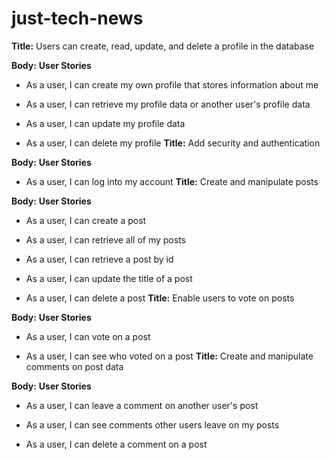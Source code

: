 # just-tech-news

**Title:**
Users can create, read, update, and delete a profile in the database

**Body:**
**User Stories**

* As a user, I can create my own profile that stores information about me

* As a user, I can retrieve my profile data or another user's profile data

* As a user, I can update my profile data

* As a user, I can delete my profile
**Title:**
Add security and authentication

**Body:**
**User Stories**

* As a user, I can log into my account
**Title:**
Create and manipulate posts

**Body:**
**User Stories**

* As a user, I can create a post

* As a user, I can retrieve all of my posts

* As a user, I can retrieve a post by id

* As a user, I can update the title of a post

* As a user, I can delete a post
**Title:**
Enable users to vote on posts

**Body:**
**User Stories**

* As a user, I can vote on a post

* As a user, I can see who voted on a post
**Title:**
Create and manipulate comments on post data

**Body:**
**User Stories**

* As a user, I can leave a comment on another user's post

* As a user, I can see comments other users leave on my posts

* As a user, I can delete a comment on a post

